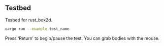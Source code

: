 ## Testbed

Tesbed for rust_box2d.

~~~~sh
cargo run --example test_name
~~~~

Press ‘Return’ to begin/pause the test.
You can grab bodies with the mouse.

